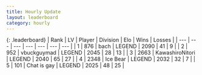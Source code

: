 ```yaml
---
title: Hourly Update
layout: leaderboard
category: hourly
---
```


{: .leaderboard}
| Rank | LV | Player | Division | Elo | Wins | Losses |
| --- | --- | --- | --- | --- | --- | --- |
| <span data-change="0">1</span> | 876 | <span title="ID: 281795">bach</span> | LEGEND | <span data-change="0">2090</span> | <span data-change="0">41</span> | <span data-change="0">9</span> |
| <span data-change="0">2</span> | 952 | <span title="ID: 418052">vbuckguymad</span> | LEGEND | <span data-change="0">2045</span> | <span data-change="0">28</span> | <span data-change="0">13</span> |
| <span data-change="0">3</span> | 2663 | <span title="ID: 164871">KawashiroNitori</span> | LEGEND | <span data-change="0">2040</span> | <span data-change="0">65</span> | <span data-change="0">27</span> |
| <span data-change="0">4</span> | 2348 | <span title="ID: 417840">Ice Bear</span> | LEGEND | <span data-change="0">2032</span> | <span data-change="0">32</span> | <span data-change="0">7</span> |
| <span data-change="0">5</span> | 101 | <span title="ID: 583966">Chat is gay</span> | LEGEND | <span data-change="-2">2025</span> | <span data-change="2">48</span> | <span data-change="1">25</span> |